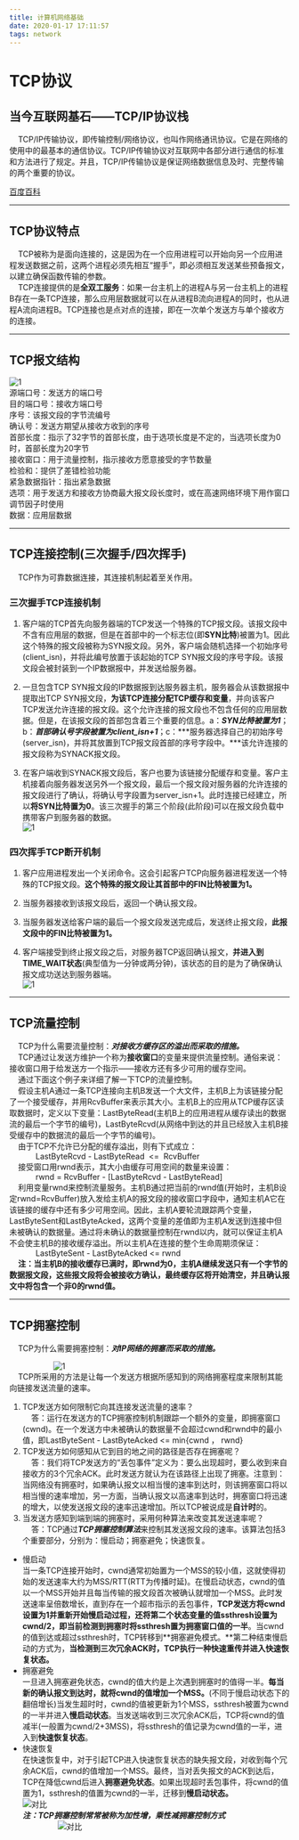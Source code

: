 ```yaml
---
title: 计算机网络基础
date: 2020-01-17 17:11:57
tags: network
---
```

# TCP协议
## 当今互联网基石——TCP/IP协议栈
&nbsp;&nbsp;&nbsp;&nbsp;TCP/IP传输协议，即传输控制/网络协议，也叫作网络通讯协议。它是在网络的使用中的最基本的通信协议。TCP/IP传输协议对互联网中各部分进行通信的标准和方法进行了规定。并且，TCP/IP传输协议是保证网络数据信息及时、完整传输的两个重要的协议。
<!--more-->
[百度百科](https://baike.baidu.com/item/TCP/IP%E5%8D%8F%E8%AE%AE/212915)

---

## TCP协议特点
&nbsp;&nbsp;&nbsp;&nbsp;TCP被称为是面向连接的，这是因为在一个应用进程可以开始向另一个应用进程发送数据之前，这两个进程必须先相互“握手”，即必须相互发送某些预备报文，以建立确保函数传输的参数。<br>
&nbsp;&nbsp;&nbsp;&nbsp;TCP连接提供的是**全双工服务**：如果一台主机上的进程A与另一台主机上的进程B存在一条TCP连接，那么应用层数据就可以在从进程B流向进程A的同时，也从进程A流向进程B。TCP连接也是点对点的连接，即在一次单个发送方与单个接收方的连接。

---
## TCP报文结构
![1](./TCP报文段结构.jpg)<br>
源端口号：发送方的端口号<br>
目的端口号：接收方端口号<br>
序号：该报文段的字节流编号<br>
确认号：发送方期望从接收方收到的序号<br>
首部长度：指示了32字节的首部长度，由于选项长度是不定的，当选项长度为0时，首部长度为20字节<br>
接收窗口：用于流量控制，指示接收方愿意接受的字节数量<br>
检验和：提供了差错检验功能<br>
紧急数据指针：指出紧急数据<br>
选项：用于发送方和接收方协商最大报文段长度时，或在高速网络环境下用作窗口调节因子时使用<br>
数据：应用层数据<br>

---
## TCP连接控制(三次握手/四次挥手)

&nbsp;&nbsp;&nbsp;&nbsp;TCP作为可靠数据连接，其连接机制起着至关作用。</br>

### 三次握手TCP连接机制
1. 客户端的TCP首先向服务器端的TCP发送一个特殊的TCP报文段。该报文段中不含有应用层的数据，但是在首部中的一个标志位(即**SYN比特**)被置为1。因此这个特殊的报文段被称为SYN报文段。另外，客户端会随机选择一个初始序号(client_isn)，并将此编号放置于该起始的TCP SYN报文段的序号字段。该报文段会被封装到一个IP数据报中，并发送给服务器。

2. 一旦包含TCP SYN报文段的IP数据报到达服务器主机，服务器会从该数据报中提取出TCP SYN报文段，**为该TCP连接分配TCP缓存和变量**，并向该客户TCP发送允许连接的报文段。这个允许连接的报文段也不包含任何的应用层数据。但是，在该报文段的首部包含着三个重要的信息。a：***SYN比特被置为1***；b：***首部确认号字段被置为client_isn+1***；c：***服务器选择自己的初始序号(server_isn)，并将其放置到TCP报文段首部的序号字段中。***该允许连接的报文段称为SYNACK报文段。

3. 在客户端收到SYNACK报文段后，客户也要为该链接分配缓存和变量。客户主机接着向服务器发送另外一个报文段，最后一个报文段对服务器的允许连接的报文段进行了确认，将确认号字段置为server_isn+1。此时连接已经建立，所以**将SYN比特置为0**。该三次握手的第三个阶段(此阶段)可以在报文段负载中携带客户到服务器的数据。</br>
![1](./三次握手.png)

### 四次挥手TCP断开机制

1. 客户应用进程发出一个关闭命令。这会引起客户TCP向服务器进程发送一个特殊的TCP报文段。**这个特殊的报文段让其首部中的FIN比特被置为1。**

2. 当服务器接收到该报文段后，返回一个确认报文段。

3. 当服务器发送给客户端的最后一个报文段发送完成后，发送终止报文段，**此报文段中的FIN比特被置为1。**

4. 客户端接受到终止报文段之后，对服务器TCP返回确认报文，**并进入到TIME_WAIT状态**(典型值为一分钟或两分钟)，该状态的目的是为了确保确认报文成功送达到服务器端。</br>
![1](./四次挥手.png)

---
## TCP流量控制
&nbsp;&nbsp;&nbsp;&nbsp;TCP为什么需要流量控制：***对接收方缓存区的溢出而采取的措施。***</br>
&nbsp;&nbsp;&nbsp;&nbsp;TCP通过让发送方维护一个称为**接收窗口**的变量来提供流量控制。通俗来说：接收窗口用于给发送方一个指示——接收方还有多少可用的缓存空间。</br>
&nbsp;&nbsp;&nbsp;&nbsp;通过下面这个例子来详细了解一下TCP的流量控制。</br>
&nbsp;&nbsp;&nbsp;&nbsp;假设主机A通过一条TCP连接向主机B发送一个大文件，主机B上为该链接分配了一个接受缓存，并用RcvBuffer来表示其大小。主机B上的应用从TCP缓存区读取数据时，定义以下变量：LastByteRead(主机B上的应用进程从缓存读出的数据流的最后一个字节的编号)，LastByteRcvd(从网络中到达的并且已经放入主机B接受缓存中的数据流的最后一个字节的编号)。</br>
&nbsp;&nbsp;&nbsp;&nbsp;由于TCP不允许已分配的缓存溢出，则有下式成立：</br>&nbsp;&nbsp;&nbsp;&nbsp;&nbsp;&nbsp;&nbsp;&nbsp;&nbsp;&nbsp;&nbsp;&nbsp;LastByteRcvd&nbsp;-&nbsp;LastByteRead &nbsp;<=&nbsp; RcvBuffer</br>
&nbsp;&nbsp;&nbsp;&nbsp;接受窗口用rwnd表示，其大小由缓存可用空间的数量来设置：</br>&nbsp;&nbsp;&nbsp;&nbsp;&nbsp;&nbsp;&nbsp;&nbsp;&nbsp;&nbsp;&nbsp;&nbsp;rwnd&nbsp;=&nbsp;RcvBuffer&nbsp;-&nbsp;[LastByteRcvd&nbsp;-&nbsp;LastByteRead]</br>
&nbsp;&nbsp;&nbsp;&nbsp;利用变量rwnd来控制流量服务。主机B通过把当前的rwnd值(开始时，主机B设定rwnd=RcvBuffer)放入发给主机A的报文段的接收窗口字段中，通知主机A它在该链接的缓存中还有多少可用空间。因此，主机A要轮流跟踪两个变量，LastByteSent和LastByteAcked，这两个变量的差值即为主机A发送到连接中但未被确认的数据量。通过将未确认的数据量控制在rwnd以内，就可以保证主机A不会使主机B的接收缓存溢出。所以主机A在连接的整个生命周期须保证：</br>&nbsp;&nbsp;&nbsp;&nbsp;&nbsp;&nbsp;&nbsp;&nbsp;&nbsp;&nbsp;&nbsp;&nbsp;LastByteSent&nbsp;-&nbsp;LastByteAcked&nbsp;<=&nbsp;rwnd</br>
&nbsp;&nbsp;&nbsp;&nbsp;**注：当主机B的接收缓存已满时，即rwnd为0，主机A继续发送只有一个字节的数据报文段，这些报文段将会被接收方确认，最终缓存区将开始清空，并且确认报文中将包含一个非0的rwnd值。**

---
## TCP拥塞控制

&nbsp;&nbsp;&nbsp;&nbsp;TCP为什么需要拥塞控制：***对IP网络的拥塞而采取的措施。***

&nbsp;&nbsp;&nbsp;&nbsp;&nbsp;&nbsp;&nbsp;&nbsp;&nbsp;&nbsp;&nbsp;&nbsp;&nbsp;&nbsp;&nbsp;&nbsp;&nbsp;&nbsp;&nbsp;&nbsp;![1](./一点点.jpg)</br>
&nbsp;&nbsp;&nbsp;&nbsp;TCP所采用的方法是让每一个发送方根据所感知到的网络拥塞程度来限制其能向链接发送流量的速率。</br>
1. TCP发送方如何限制它向其连接发送流量的速率？</br>
&nbsp;&nbsp;&nbsp;&nbsp;答：运行在发送方的TCP拥塞控制机制跟踪一个额外的变量，即拥塞窗口(cwnd)。在一个发送方中未被确认的数据量不会超过cwnd和rwnd中的最小值，即LastByteSent&nbsp;-&nbsp;LastByteAcked&nbsp;<=&nbsp;min{cwnd&nbsp;，&nbsp;rwnd}
2. TCP发送方如何感知从它到目的地之间的路径是否存在拥塞呢？</br>
&nbsp;&nbsp;&nbsp;&nbsp;答：我们将TCP发送方的“丢包事件”定义为：要么出现超时，要么收到来自接收方的3个冗余ACK。此时发送方就认为在该路径上出现了拥塞。注意到：当网络没有拥塞时，如果确认报文以相当慢的速率到达时，则该拥塞窗口将以相当慢的速率增加，另一方面，当确认报文以高速率到达时，拥塞窗口将迅速的增大，以使发送报文段的速率迅速增加。所以TCP被说成是**自计时**的。
3. 当发送方感知到端到端的拥塞时，采用何种算法来改变其发送速率呢？</br>
&nbsp;&nbsp;&nbsp;&nbsp;答：TCP通过***TCP拥塞控制算法***来控制其发送报文段的速率。该算法包括3个重要部分，分别为：慢启动；拥塞避免；快速恢复。</br>
* 慢启动</br>
当一条TCP连接开始时，cwnd通常初始置为一个MSS的较小值，这就使得初始的发送速率大约为MSS/RTT(RTT为传播时延)。在慢启动状态，cwnd的值以一个MSS开始并且每当传输的报文段首次被确认就增加一个MSS。此时发送速率呈倍数增长，直到存在一个超市指示的丢包事件，**TCP发送方将cwnd设置为1并重新开始慢启动过程，还将第二个状态变量的值ssthresh设置为cwnd/2，即当前检测到拥塞时将ssthresh置为拥塞窗口值的一半**。当cwnd的值到达或超过ssthresh时，TCP转移到**拥塞避免模式。**第二种结束慢启动的方式为，**当检测到三次冗余ACK时，TCP执行一种快速重传并进入快速恢复状态。**
* 拥塞避免</br>
一旦进入拥塞避免状态，cwnd的值大约是上次遇到拥塞时的值得一半。**每当新的确认报文到达时，就将cwnd的值增加一个MSS。**(不同于慢启动状态下的翻倍增长)当发生超时时，cwnd的值被更新为1个MSS，ssthresh被置为cwnd的一半并进入**慢启动状态**。当发送端收到三次冗余ACK后，TCP将cwnd的值减半(一般置为cwnd/2+3MSS)，将ssthresh的值记录为cwnd值的一半，进入到**快速恢复状态**。
* 快速恢复</br>
在快速恢复中，对于引起TCP进入快速恢复状态的缺失报文段，对收到每个冗余ACK后，cwnd的值增加一个MSS。最终，当对丢失报文的ACK到达后，TCP在降低cwnd后进入**拥塞避免状态**。如果出现超时丢包事件，将cwnd的值置为1，ssthresh的值置为cwnd的一半，迁移到**慢启动状态。**</br>
![对比](./控制过程.jpg)</br>
***注：TCP拥塞控制常常被称为加性增，乘性减拥塞控制方式***</br>
&nbsp;&nbsp;&nbsp;&nbsp;&nbsp;&nbsp;&nbsp;&nbsp;&nbsp;&nbsp;&nbsp;&nbsp;&nbsp;&nbsp;&nbsp;&nbsp;![对比](./停.jpg)</br>
